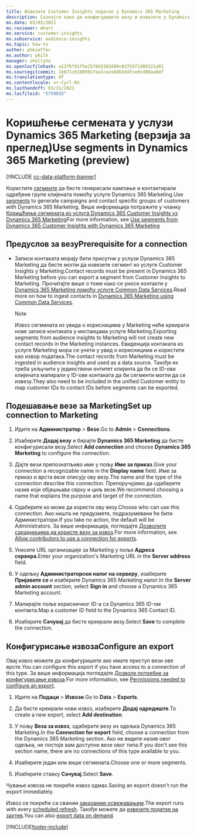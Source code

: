 ```yaml
---
title: Извезите Customer Insights податке у Dynamics 365 Marketing
description: Сазнајте како да конфигуришете везу и извезете у Dynamics 365 Marketing.
ms.date: 03/03/2021
ms.reviewer: mhart
ms.service: customer-insights
ms.subservice: audience-insights
ms.topic: how-to
author: phkieffer
ms.author: philk
manager: shellyha
ms.openlocfilehash: a13f6f81f5e2570d3302d88c02755f1d86321a01
ms.sourcegitcommit: 1b671c6100991fea1cace04b5d4fcedcd88aa94f
ms.translationtype: HT
ms.contentlocale: sr-Cyrl-RS
ms.lasthandoff: 03/31/2021
ms.locfileid: "5759655"
---
```

# <a name="use-segments-in-dynamics-365-marketing-preview"></a><span data-ttu-id="41623-103">Коришћење сегмената у услузи Dynamics 365 Marketing (верзија за преглед)</span><span class="sxs-lookup"><span data-stu-id="41623-103">Use segments in Dynamics 365 Marketing (preview)</span></span>

[!INCLUDE [cc-data-platform-banner](../includes/cc-data-platform-banner.md)]

<span data-ttu-id="41623-104">Користите [сегменте](segments.md) да бисте генерисали кампање и контактирали одређене групе клијената помоћу услуге Dynamics 365 Marketing.</span><span class="sxs-lookup"><span data-stu-id="41623-104">Use [segments](segments.md) to generate campaigns and contact specific groups of customers with Dynamics 365 Marketing.</span></span> <span data-ttu-id="41623-105">Више информација потражите у чланку [Коришћење сегмената из услуга Dynamics 365 Customer Insights уз Dynamics 365 Marketing](/dynamics365/marketing/customer-insights-segments)</span><span class="sxs-lookup"><span data-stu-id="41623-105">For more information, see [Use segments from Dynamics 365 Customer Insights with Dynamics 365 Marketing](/dynamics365/marketing/customer-insights-segments)</span></span>

## <a name="prerequisite-for-a-connection"></a><span data-ttu-id="41623-106">Предуслов за везу</span><span class="sxs-lookup"><span data-stu-id="41623-106">Prerequisite for a connection</span></span>

- <span data-ttu-id="41623-107">Записи контаката морају бити присутни у услузи Dynamics 365 Marketing да бисте могли да извезете сегмент из услуге Customer Insights у Marketing.</span><span class="sxs-lookup"><span data-stu-id="41623-107">Contact records must be present in Dynamics 365 Marketing before you can export a segment from Customer Insights to Marketing.</span></span> <span data-ttu-id="41623-108">Прочитајте више о томе како се уносе контакти у [Dynamics 365 Marketing помоћу услуге Common Data Services](connect-power-query.md).</span><span class="sxs-lookup"><span data-stu-id="41623-108">Read more on how to ingest contacts in [Dynamics 365 Marketing using Common Data Services](connect-power-query.md).</span></span>

  > [!NOTE]
  > <span data-ttu-id="41623-109">Извоз сегмената из увида о корисницима у Marketing неће креирати нове записе контаката у инстанцама услуге Marketing.</span><span class="sxs-lookup"><span data-stu-id="41623-109">Exporting segments from audience insights to Marketing will not create new contact records in the Marketing instances.</span></span> <span data-ttu-id="41623-110">Евиденција контаката из услуге Marketing мора се унети у увид о корисницима и користити као извор података.</span><span class="sxs-lookup"><span data-stu-id="41623-110">The contact records from Marketing must be ingested in audience insights and used as a data source.</span></span> <span data-ttu-id="41623-111">Такође их треба укључити у јединствени ентитет клијента да би се ID-ови клијената мапирали у ID-ове контаката да би сегменти могли да се извезу.</span><span class="sxs-lookup"><span data-stu-id="41623-111">They also need to be included in the unified Customer entity to map customer IDs to contact IDs before segments can be exported.</span></span>

## <a name="set-up-connection-to-marketing"></a><span data-ttu-id="41623-112">Подешавање везе за Marketing</span><span class="sxs-lookup"><span data-stu-id="41623-112">Set up connection to Marketing</span></span>

1. <span data-ttu-id="41623-113">Идите на **Администратор** > **Везе**.</span><span class="sxs-lookup"><span data-stu-id="41623-113">Go to **Admin** > **Connections**.</span></span>

1. <span data-ttu-id="41623-114">Изаберите **Додај везу** и бирајте **Dynamics 365 Marketing** да бисте конфигурисали везу.</span><span class="sxs-lookup"><span data-stu-id="41623-114">Select **Add connection** and choose **Dynamics 365 Marketing** to configure the connection.</span></span>

1. <span data-ttu-id="41623-115">Дајте вези препознатљиво име у пољу **Име за приказ**.</span><span class="sxs-lookup"><span data-stu-id="41623-115">Give your connection a recognizable name in the **Display name** field.</span></span> <span data-ttu-id="41623-116">Име за приказ и врста везе описују ову везу.</span><span class="sxs-lookup"><span data-stu-id="41623-116">The name and the type of the connection describe this connection.</span></span> <span data-ttu-id="41623-117">Препоручујемо да одаберете назив који објашњава сврху и циљ везе.</span><span class="sxs-lookup"><span data-stu-id="41623-117">We recommend choosing a name that explains the purpose and target of the connection.</span></span>

1. <span data-ttu-id="41623-118">Одаберите ко може да користи ову везу.</span><span class="sxs-lookup"><span data-stu-id="41623-118">Choose who can use this connection.</span></span> <span data-ttu-id="41623-119">Ако ништа не предузмете, подразумевани ће бити Администратори.</span><span class="sxs-lookup"><span data-stu-id="41623-119">If you take no action, the default will be Administrators.</span></span> <span data-ttu-id="41623-120">За више информација, погледајте [Дозволите сарадницима да користе везу за извоз](connections.md#allow-contributors-to-use-a-connection-for-exports).</span><span class="sxs-lookup"><span data-stu-id="41623-120">For more information, see [Allow contributors to use a connection for exports](connections.md#allow-contributors-to-use-a-connection-for-exports).</span></span>

1. <span data-ttu-id="41623-121">Унесите URL организације за Marketing у поље **Адреса сервера**.</span><span class="sxs-lookup"><span data-stu-id="41623-121">Enter your organization's Marketing URL in the **Server address** field.</span></span>

1. <span data-ttu-id="41623-122">У одељку **Администраторски налог на серверу**, изаберите **Пријавите се** и изаберите Dynamics 365 Marketing налог.</span><span class="sxs-lookup"><span data-stu-id="41623-122">In the **Server admin account** section, select **Sign in** and choose a Dynamics 365 Marketing account.</span></span>

1. <span data-ttu-id="41623-123">Мапирајте поље корисничког ID-а са Dynamics 365 ID-ом контакта.</span><span class="sxs-lookup"><span data-stu-id="41623-123">Map a customer ID field to the Dynamics 365 Contact ID.</span></span>

1. <span data-ttu-id="41623-124">Изаберите **Сачувај** да бисте креирали везу.</span><span class="sxs-lookup"><span data-stu-id="41623-124">Select **Save** to complete the connection.</span></span> 

## <a name="configure-an-export"></a><span data-ttu-id="41623-125">Конфигурисање извоза</span><span class="sxs-lookup"><span data-stu-id="41623-125">Configure an export</span></span>

<span data-ttu-id="41623-126">Овај извоз можете да конфигуришете ако имате приступ вези ове врсте.</span><span class="sxs-lookup"><span data-stu-id="41623-126">You can configure this export if you have access to a connection of this type.</span></span> <span data-ttu-id="41623-127">За више информација погледајте [Дозволе потребне за конфигурисање извоза](export-destinations.md#set-up-a-new-export).</span><span class="sxs-lookup"><span data-stu-id="41623-127">For more information, see [Permissions needed to configure an export](export-destinations.md#set-up-a-new-export).</span></span>

1. <span data-ttu-id="41623-128">Идите на **Подаци** > **Извози**.</span><span class="sxs-lookup"><span data-stu-id="41623-128">Go to **Data** > **Exports**.</span></span>

1. <span data-ttu-id="41623-129">Да бисте креирали нови извоз, изаберите **Додај одредиште**.</span><span class="sxs-lookup"><span data-stu-id="41623-129">To create a new export, select **Add destination**.</span></span>

1. <span data-ttu-id="41623-130">У пољу **Веза за извоз**, одаберите везу из одељка Dynamics 365 Marketing.</span><span class="sxs-lookup"><span data-stu-id="41623-130">In the **Connection for export** field, choose a connection from the Dynamics 365 Marketing section.</span></span> <span data-ttu-id="41623-131">Ако не видите назив овог одељка, не постоје вам доступне везе овог типа.</span><span class="sxs-lookup"><span data-stu-id="41623-131">If you don't see this section name, there are no connections of this type available to you.</span></span>

1. <span data-ttu-id="41623-132">Изаберите један или више сегмената.</span><span class="sxs-lookup"><span data-stu-id="41623-132">Choose one or more segments.</span></span>

1. <span data-ttu-id="41623-133">Изаберите ставку **Сачувај**.</span><span class="sxs-lookup"><span data-stu-id="41623-133">Select **Save**.</span></span>

<span data-ttu-id="41623-134">Чување извоза не покреће извоз одмах.</span><span class="sxs-lookup"><span data-stu-id="41623-134">Saving an export doesn't run the export immediately.</span></span>

<span data-ttu-id="41623-135">Извоз се покреће са сваким [заказаним освежавањем](system.md#schedule-tab).</span><span class="sxs-lookup"><span data-stu-id="41623-135">The export runs with every [scheduled refresh](system.md#schedule-tab).</span></span> <span data-ttu-id="41623-136">Такође можете да [извезете податке на захтев](export-destinations.md#run-exports-on-demand).</span><span class="sxs-lookup"><span data-stu-id="41623-136">You can also [export data on demand](export-destinations.md#run-exports-on-demand).</span></span> 

[!INCLUDE[footer-include](../includes/footer-banner.md)]
